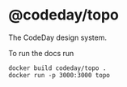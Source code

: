 # @codeday/topo
The CodeDay design system.

To run the docs run 
```
docker build codeday/topo .
docker run -p 3000:3000 topo
```

